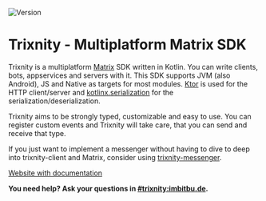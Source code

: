 ![Version](https://gitlab.com/trixnity/trixnity/-/badges/release.svg?value_width=90)

# Trixnity - Multiplatform Matrix SDK

Trixnity is a multiplatform [Matrix](matrix.org) SDK written in Kotlin.
You can write clients, bots, appservices and servers with it.
This SDK supports JVM (also Android), JS and Native as targets for most modules.
[Ktor](https://github.com/ktorio/ktor) is used for the HTTP client/server and
[kotlinx.serialization](https://github.com/Kotlin/kotlinx.serialization) for the serialization/deserialization.

Trixnity aims to be strongly typed, customizable and easy to use.
You can register custom events and Trixnity will take care, that you can send and receive that type.

If you just want to implement a messenger without having to dive to deep into trixnity-client and Matrix, consider
using [trixnity-messenger](https://gitlab.com/connect2x/trixnity-messenger).

[Website with documentation](https://trixnity.gitlab.io/trixnity)

**You need help? Ask your questions in [#trixnity:imbitbu.de](https://matrix.to/#/#trixnity:imbitbu.de).**
